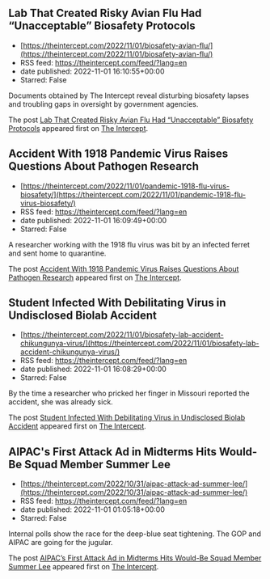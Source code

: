 ## Lab That Created Risky Avian Flu Had “Unacceptable” Biosafety Protocols
 - [https://theintercept.com/2022/11/01/biosafety-avian-flu/](https://theintercept.com/2022/11/01/biosafety-avian-flu/)
 - RSS feed: https://theintercept.com/feed/?lang=en
 - date published: 2022-11-01 16:10:55+00:00
 - Starred: False

<p>Documents obtained by The Intercept reveal disturbing biosafety lapses and troubling gaps in oversight by government agencies.</p>
<p>The post <a href="https://theintercept.com/2022/11/01/biosafety-avian-flu/" rel="nofollow">Lab That Created Risky Avian Flu Had “Unacceptable” Biosafety Protocols</a> appeared first on <a href="https://theintercept.com" rel="nofollow">The Intercept</a>.</p>

## Accident With 1918 Pandemic Virus Raises Questions About Pathogen Research
 - [https://theintercept.com/2022/11/01/pandemic-1918-flu-virus-biosafety/](https://theintercept.com/2022/11/01/pandemic-1918-flu-virus-biosafety/)
 - RSS feed: https://theintercept.com/feed/?lang=en
 - date published: 2022-11-01 16:09:49+00:00
 - Starred: False

<p>A researcher working with the 1918 flu virus was bit by an infected ferret and sent home to quarantine.</p>
<p>The post <a href="https://theintercept.com/2022/11/01/pandemic-1918-flu-virus-biosafety/" rel="nofollow">Accident With 1918 Pandemic Virus Raises Questions About Pathogen Research</a> appeared first on <a href="https://theintercept.com" rel="nofollow">The Intercept</a>.</p>

## Student Infected With Debilitating Virus in Undisclosed Biolab Accident
 - [https://theintercept.com/2022/11/01/biosafety-lab-accident-chikungunya-virus/](https://theintercept.com/2022/11/01/biosafety-lab-accident-chikungunya-virus/)
 - RSS feed: https://theintercept.com/feed/?lang=en
 - date published: 2022-11-01 16:08:29+00:00
 - Starred: False

<p>By the time a researcher who pricked her finger in Missouri reported the accident, she was already sick.</p>
<p>The post <a href="https://theintercept.com/2022/11/01/biosafety-lab-accident-chikungunya-virus/" rel="nofollow">Student Infected With Debilitating Virus in Undisclosed Biolab Accident</a> appeared first on <a href="https://theintercept.com" rel="nofollow">The Intercept</a>.</p>

## AIPAC's First Attack Ad in Midterms Hits Would-Be Squad Member Summer Lee
 - [https://theintercept.com/2022/10/31/aipac-attack-ad-summer-lee/](https://theintercept.com/2022/10/31/aipac-attack-ad-summer-lee/)
 - RSS feed: https://theintercept.com/feed/?lang=en
 - date published: 2022-11-01 01:05:18+00:00
 - Starred: False

<p>Internal polls show the race for the deep-blue seat tightening. The GOP and AIPAC are going for the jugular.</p>
<p>The post <a href="https://theintercept.com/2022/10/31/aipac-attack-ad-summer-lee/" rel="nofollow">AIPAC&#8217;s First Attack Ad in Midterms Hits Would-Be Squad Member Summer Lee</a> appeared first on <a href="https://theintercept.com" rel="nofollow">The Intercept</a>.</p>
